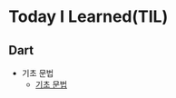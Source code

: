 # Today I Learned(TIL)

## Dart
* 기초 문법
  * [기초 문법](https://github.com/devIos6083/TIL/blob/main/2024/2024.10/Dart-%EA%B8%B0%EB%B3%B8%EB%AC%B8%EB%B2%95.md)
